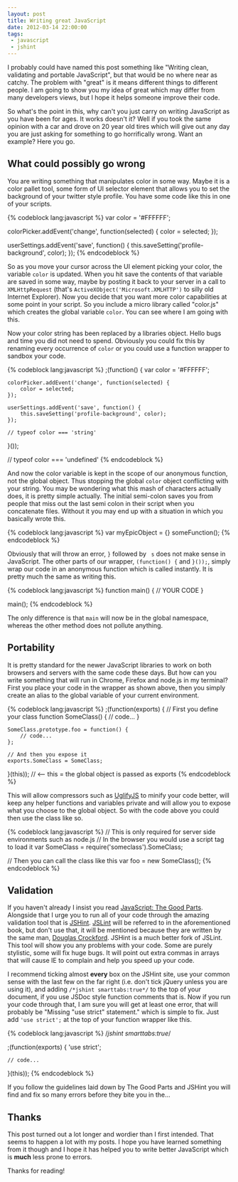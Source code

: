```yaml
---
layout: post
title: Writing great JavaScript
date: 2012-03-14 22:00:00
tags:
 - javascript
 - jshint
---
```


I probably could have named this post something like "Writing clean, validating and portable JavaScript", but that would be no where near as catchy. The problem with "great" is it means different things to different people. I am going to show you my idea of great which may differ from many developers views, but I hope it helps someone improve their code.

So what's the point in this, why can't you just carry on writing JavaScript as you have been for ages. It works doesn't it? Well if you took the same opinion with a car and drove on 20 year old tires which will give out any day you are just asking for something to go horrifically wrong. Want an example? Here you go.

<!-- more -->

## What could possibly go wrong

You are writing something that manipulates color in some way. Maybe it is a color pallet tool, some form of UI selector element that allows you to set the background of your twitter style profile. You have some code like this in one of your scripts.

{% codeblock lang:javascript %}
var color = '#FFFFFF';

colorPicker.addEvent('change', function(selected) {
	color = selected;
});

userSettings.addEvent('save', function() {
	this.saveSetting('profile-background', color);
});
{% endcodeblock %}

So as you move your cursor across the UI element picking your color, the variable `color` is updated. When you hit save the contents of that variable are saved in some way, maybe by posting it back to your server in a call to `XMLHttpRequest` (that's `ActiveXObject('Microsoft.XMLHTTP')` to silly old Internet Explorer). Now you decide that you want more color capabilities at some point in your script. So you include a micro library called "color.js" which creates the global variable `color`. You can see where I am going with this.

Now your color string has been replaced by a libraries object. Hello bugs and time you did not need to spend. Obviously you could fix this by renaming every occurrence of `color` or you could use a function wrapper to sandbox your code.

{% codeblock lang:javascript %}
;(function() {
	var color = '#FFFFFF';
	
	colorPicker.addEvent('change', function(selected) {
		color = selected;
	});
	
	userSettings.addEvent('save', function() {
		this.saveSetting('profile-background', color);
	});
	
	// typeof color === 'string'
}());

// typeof color === 'undefined'
{% endcodeblock %}

And now the color variable is kept in the scope of our anonymous function, not the global object. Thus stopping the global `color` object conflicting with your string. You may be wondering what this mash of characters actually does, it is pretty simple actually. The initial semi-colon saves you from people that miss out the last semi colon in their script when you concatenate files. Without it you may end up with a situation in which you basically wrote this.

{% codeblock lang:javascript %}
var myEpicObject = {} someFunction();
{% endcodeblock %}

Obviously that will throw an error, `}` followed by ` s` does not make sense in JavaScript. The other parts of our wrapper, `(function() {` and `}());`, simply wrap our code in an anonymous function which is called instantly. It is pretty much the same as writing this.

{% codeblock lang:javascript %}
function main() {
	// YOUR CODE
}

main();
{% endcodeblock %}

The only difference is that `main` will now be in the global namespace, whereas the other method does not pollute anything.

## Portability

It is pretty standard for the newer JavaScript libraries to work on both browsers and servers with the same code these days. But how can you write something that will run in Chrome, Firefox and node.js in my terminal? First you place your code in the wrapper as shown above, then you simply create an alias to the global variable of your current environment.

{% codeblock lang:javascript %}
;(function(exports) {
	// First you define your class
	function SomeClass() {
		// code...
	}
	
	SomeClass.prototype.foo = function() {
		// code...
	};
	
	// And then you expose it
	exports.SomeClass = SomeClass;
}(this)); // <-- this = the global object is passed as exports
{% endcodeblock %}

This will allow compressors such as [UglifyJS](https://github.com/mishoo/UglifyJS/) to minify your code better, will keep any helper functions and variables private and will allow you to expose what you choose to the global object. So with the code above you could then use the class like so.

{% codeblock lang:javascript %}
// This is only required for server side environments such as node.js
// In the browser you would use a script tag to load it
var SomeClass = require('someclass').SomeClass;

// Then you can call the class like this
var foo = new SomeClass();
{% endcodeblock %}

## Validation

If you haven't already I insist you read [JavaScript: The Good Parts](http://www.amazon.co.uk/JavaScript-Good-Parts-Douglas-Crockford/dp/0596517742). Alongside that I urge you to run all of your code through the amazing validation tool that is [JSHint](http://www.jshint.com/). [JSLint](http://www.jslint.com/) will be referred to in the aforementioned book, but don't use that, it will be mentioned because they are written by the same man, [Douglas Crockford](http://www.crockford.com/). JSHint is a much better fork of JSLint. This tool will show you any problems with your code. Some are purely stylistic, some will fix huge bugs. It will point out extra commas in arrays that will cause IE to complain and help you speed up your code.

I recommend ticking almost **every** box on the JSHint site, use your common sense with the last few on the far right (i.e. don't tick jQuery unless you are using it), and adding `/*jshint smarttabs:true*/` to the top of your document, if you use JSDoc style function comments that is. Now if you run your code through that, I am sure you will get at least one error, that will probably be "Missing "use strict" statement." which is simple to fix. Just add `'use strict';` at the top of your function wrapper like this.

{% codeblock lang:javascript %}
/*jshint smarttabs:true*/

;(function(exports) {
	'use strict';
	
	// code...
}(this));
{% endcodeblock %}

If you follow the guidelines laid down by The Good Parts and JSHint you will find and fix so many errors before they bite you in the&hellip;

## Thanks

This post turned out a lot longer and wordier than I first intended. That seems to happen a lot with my posts. I hope you have learned something from it though and I hope it has helped you to write better JavaScript which is **much** less prone to errors.

Thanks for reading!
